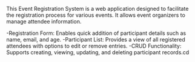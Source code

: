 This Event Registration System is a web application designed to facilitate the registration process for various events. It allows event organizers to manage attendee information.

-Registration Form: Enables quick addition of participant details such as name, email, and age.
-Participant List: Provides a view of all registered attendees with options to edit or remove entries.
-CRUD Functionality: Supports creating, viewing, updating, and deleting participant records.cd